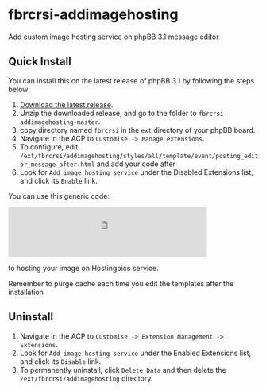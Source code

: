# fbrcrsi-addimagehosting
Add custom image hosting service on phpBB 3.1 message editor 

## Quick Install
You can install this on the latest release of phpBB 3.1 by following the steps below:

1. [Download the latest release](https://github.com/fbrcrsi/fbrcrsi-addimagehosting).
2. Unzip the downloaded release, and go to the folder to `fbrcrsi-addimagehosting-master`.
3. copy directory named `fbrcrsi` in the `ext` directory of your phpBB board.
4. Navigate in the ACP to `Customise -> Manage extensions`.
5. To configure, edit `/ext/fbrcrsi/addimagehosting/styles/all/template/event/posting_editor_message_after.html` and add your code after <!-- Add your code after this line -->
6. Look for `Add image hosting service` under the Disabled Extensions list, and click its `Enable` link.


You can use this generic code:

<iframe src="http://www.hostingpics.net/iframe_mini.php" width="400" height="100" scrolling="no" frameborder="0" allowtransparency="true"></iframe>

to hosting your image on Hostingpics service.

Remember to purge cache each time you edit the templates after the installation

## Uninstall

1. Navigate in the ACP to `Customise -> Extension Management -> Extensions`.
2. Look for `Add image hosting service` under the Enabled Extensions list, and click its `Disable` link.
3. To permanently uninstall, click `Delete Data` and then delete the `/ext/fbrcrsi/addimagehosting` directory.
